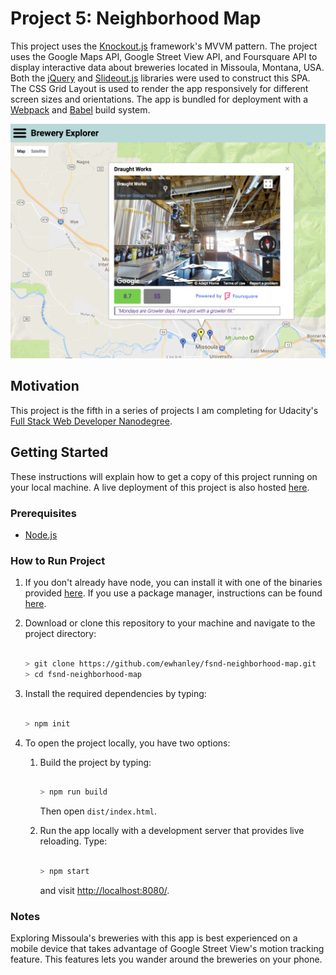 # Project 5: Neighborhood Map

This project uses the [Knockout.js](http://knockoutjs.com/) framework's MVVM pattern. The project uses the Google Maps API, Google Street View API, and Foursquare API to display interactive data about breweries located in Missoula, Montana, USA. Both the [jQuery](https://jquery.com/) and [Slideout.js](https://slideout.js.org/) libraries were used to construct this SPA. The CSS Grid Layout is used to render the app responsively for different screen sizes and orientations. The app is bundled for deployment with a [Webpack](https://webpack.github.io/) and [Babel](https://babeljs.io/) build system.

![Screenshot with Street View panorama and Foursquare details](screenshot.png)

## Motivation

This project is the fifth in a series of projects I am completing for Udacity's [Full Stack Web Developer Nanodegree](https://www.udacity.com/course/full-stack-web-developer-nanodegree--nd004).

## Getting Started

These instructions will explain how to get a copy of this project running on your local machine. A live deployment of this project is also hosted [here](https://ewhanley.github.io/fsnd-neighborhood-map/).

### Prerequisites

* [Node.js](https://nodejs.org/en/)

### How to Run Project

1. If you don't already have node, you can install it with one of the binaries provided [here](https://nodejs.org/en/download/). If you use a package manager, instructions can be found [here](https://nodejs.org/en/download/package-manager/).

2. Download or clone this repository to your machine and navigate to the project directory:

    ```bash
  
    > git clone https://github.com/ewhanley/fsnd-neighborhood-map.git
    > cd fsnd-neighborhood-map
    ```
  
3. Install the required dependencies by typing:
 
    ```bash
  
    > npm init
    ```
  
4. To open the project locally, you have two options:

    1. Build the project by typing:
  
        ```bash
    
        > npm run build
        ```
    
        Then open ```dist/index.html```.
  
    2. Run the app locally with a development server that provides live reloading. Type:
  
        ```bash
    
        > npm start
        ```
    
        and visit [http://localhost:8080/](http://localhost:8080/).

### Notes

Exploring Missoula's breweries with this app is best experienced on a mobile device that takes advantage of Google Street View's motion tracking feature. This features lets you wander around the breweries on your phone.
